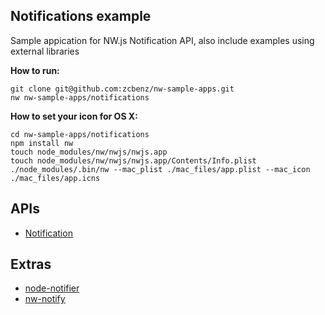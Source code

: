 ## Notifications example

Sample appication for NW.js Notification API, also include examples using external libraries

**How to run:**

```
git clone git@github.com:zcbenz/nw-sample-apps.git
nw nw-sample-apps/notifications
```

**How to set your icon for OS X:**

```
cd nw-sample-apps/notifications
npm install nw
touch node_modules/nw/nwjs/nwjs.app
touch node_modules/nw/nwjs/nwjs.app/Contents/Info.plist
./node_modules/.bin/nw --mac_plist ./mac_files/app.plist --mac_icon ./mac_files/app.icns
```

## APIs

* [Notification](https://github.com/nwjs/nw.js/wiki/Notification)

## Extras

* [node-notifier](https://github.com/mikaelbr/node-notifier)
* [nw-notify](https://www.npmjs.com/package/nw-notify)

